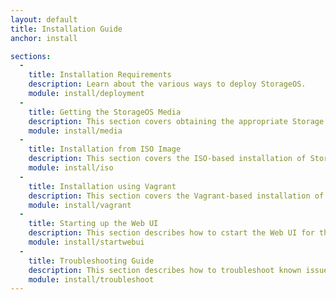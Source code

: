```yaml
---
layout: default
title: Installation Guide
anchor: install

sections:
  -
    title: Installation Requirements
    description: Learn about the various ways to deploy StorageOS.
    module: install/deployment
  -
    title: Getting the StorageOS Media
    description: This section covers obtaining the appropriate Storage OS media for install.
    module: install/media
  -
    title: Installation from ISO Image
    description: This section covers the ISO-based installation of StorageOS.
    module: install/iso
  -
    title: Installation using Vagrant
    description: This section covers the Vagrant-based installation of StorageOS
    module: install/vagrant
  -
    title: Starting up the Web UI
    description: This section describes how to cstart the Web UI for the first time.
    module: install/startwebui
  -
    title: Troubleshooting Guide
    description: This section describes how to troubleshoot known issues and resolve them.
    module: install/troubleshoot
---
```

